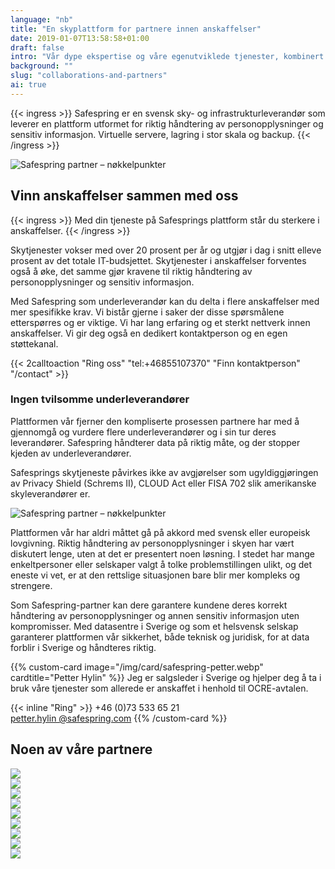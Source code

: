 ```yaml
---
language: "nb"
title: "En skyplattform for partnere innen anskaffelser"
date: 2019-01-07T13:58:58+01:00
draft: false
intro: "Vår dype ekspertise og våre egenutviklede tjenester, kombinert med samarbeid, gjør oss svært fleksible. Vi kjenner det nordiske markedet."
background: ""
slug: "collaborations-and-partners"
ai: true
---
```

{{< ingress >}}
Safespring er en svensk sky- og infrastrukturleverandør som leverer en plattform utformet for riktig håndtering av personopplysninger og sensitiv informasjon. Virtuelle servere, lagring i stor skala og backup.
{{< /ingress >}}

![Safespring partner – nøkkelpunkter](/img/safespring_key-points-partner.svg)

## Vinn anskaffelser sammen med oss

{{< ingress >}}
Med din tjeneste på Safesprings plattform står du sterkere i anskaffelser.
{{< /ingress >}}

Skytjenester vokser med over 20 prosent per år og utgjør i dag i snitt elleve prosent av det totale IT-budsjettet. Skytjenester i anskaffelser forventes også å øke, det samme gjør kravene til riktig håndtering av personopplysninger og sensitiv informasjon.

Med Safespring som underleverandør kan du delta i flere anskaffelser med mer spesifikke krav. Vi bistår gjerne i saker der disse spørsmålene etterspørres og er viktige. Vi har lang erfaring og et sterkt nettverk innen anskaffelser. Vi gir deg også en dedikert kontaktperson og en egen støttekanal.

{{< 2calltoaction "Ring oss" "tel:+46855107370" "Finn kontaktperson" "/contact" >}}

### Ingen tvilsomme underleverandører

Plattformen vår fjerner den kompliserte prosessen partnere har med å gjennomgå og vurdere flere underleverandører og i sin tur deres leverandører. Safespring håndterer data på riktig måte, og der stopper kjeden av underleverandører.

Safesprings skytjeneste påvirkes ikke av avgjørelser som ugyldiggjøringen av Privacy Shield (Schrems II), CLOUD Act eller FISA 702 slik amerikanske skyleverandører er.

![Safespring partner – nøkkelpunkter](/img/safespring_key-points-partner-3.svg)

Plattformen vår har aldri måttet gå på akkord med svensk eller europeisk lovgivning. Riktig håndtering av personopplysninger i skyen har vært diskutert lenge, uten at det er presentert noen løsning. I stedet har mange enkeltpersoner eller selskaper valgt å tolke problemstillingen ulikt, og det eneste vi vet, er at den rettslige situasjonen bare blir mer kompleks og strengere.

Som Safespring-partner kan dere garantere kundene deres korrekt håndtering av personopplysninger og annen sensitiv informasjon uten kompromisser. Med datasentre i Sverige og som et helsvensk selskap garanterer plattformen vår sikkerhet, både teknisk og juridisk, for at data forblir i Sverige og håndteres riktig.

{{% custom-card image="/img/card/safespring-petter.webp" cardtitle="Petter Hylin" %}}
Jeg er salgsleder i Sverige og hjelper deg å ta i bruk våre tjenester som allerede er anskaffet i henhold til OCRE-avtalen.

{{< inline "Ring" >}} +46 (0)73 533 65 21  
[petter.hylin @safespring.com](petter.hylin@safespring.com)
{{% /custom-card %}}

## Noen av våre partnere

<div class="partner-grid">
<a href="https://nextcloud.com"><div class="partner-container"><img style="max-height:70px;" class="partnerlogo" src="/images/partners/safespring_partners_nextcloud.svg"></div></a><a href="https://elastisys.com/"><div class="partner-container"><img class="partnerlogo" src="/images/partners/safespring_partners_elastisys.svg"></div></a>
<a href="https://severalnines.com/"><div class="partner-container"><img class="partnerlogo" src="/images/partners/safespring_partners_severalnines.svg"></div></a>
<a href="https://www.piql.com/"><div class="partner-container"><img class="partnerlogo" src="/images/partners/safespring_partners_piql.png"></div></a>
<a href="https://www.scaleoutsystems.com/"><div class="partner-container"><img class="partnerlogo" src="/images/partners/safespring_partners_scaleout-systems.svg"></div></a>
<a href="https://www.arkivit.se/"><div class="partner-container"><img class="partnerlogo" src="/images/partners/safespring_partners_arkivit.png"></div></a>
<a href="https://www.cristie.dk/"><div class="partner-container"><img class="partnerlogo" src="/images/partners/safespring_partners_cristie-nordic.webp"></div></a>
<a href="https://www.sunet.se/"><div class="partner-container"><img class="partnerlogo" src="/images/partners/safespring_partners_sunet.png"></div></a>
<a href="https://sikt.no"><div class="partner-container"><img class="partnerlogo" src="/images/partners/sikt.svg"></div></a>
</div>